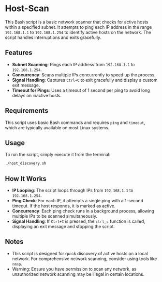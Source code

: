 # Host-Scan

This Bash script is a basic network scanner that checks for active hosts within a specified subnet. It attempts to ping each IP address in the range `192.168.1.1` to `192.168.1.254` to identify active hosts on the network. The script handles interruptions and exits gracefully.

## Features

- **Subnet Scanning**: Pings each IP address from `192.168.1.1` to `192.168.1.254`.
- **Concurrency**: Scans multiple IPs concurrently to speed up the process.
- **Signal Handling**: Captures `Ctrl+C` to exit gracefully and display a custom exit message.
- **Timeout for Pings**: Uses a timeout of 1 second per ping to avoid long delays on inactive hosts.

## Requirements

This script uses basic Bash commands and requires `ping` and `timeout`, which are typically available on most Linux systems.

## Usage

To run the script, simply execute it from the terminal:

```bash
./host_discovery.sh
```

## How It Works

- **IP Looping**: The script loops through IPs from `192.168.1.1` to `192.168.1.254`.
- **Ping Check**: For each IP, it attempts a single ping with a 1-second timeout. If the host responds, it is marked as active.
- **Concurrency**: Each ping check runs in a background process, allowing multiple IPs to be scanned simultaneously.
- **Signal Handling**: If `Ctrl+C` is pressed, the `ctrl_c` function is called, displaying an exit message and stopping the script.

## Notes

- This script is designed for quick discovery of active hosts on a local network. For comprehensive network scanning, consider using tools like `nmap`.
- Warning: Ensure you have permission to scan any network, as unauthorized network scanning may be illegal in certain locations.

